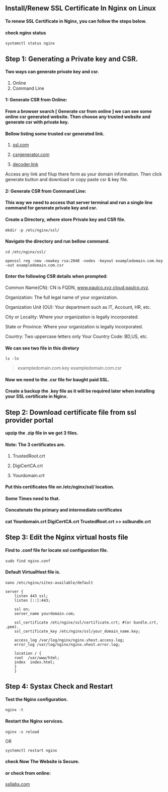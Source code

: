 ## Install/Renew SSL Certificate In Nginx on Linux 

#### To renew SSL Certificate in Nginx, you can follow the steps below.

#### check nginx status
~~~
systemctl status nginx
~~~

## Step 1: Generating a Private key and CSR.

#### Two ways can generate private key and csr.
1. Online
2. Command Line

#### 1: Generate CSR from Online:
#### From a browser search [ Generate csr from online ] we can see some online csr generated website. Then choose any trusted website and generate csr with private key. 
#### Bellow listing some trusted csr generated link.
1. [ssl.com](https://www.ssl.com/online-csr-and-key-generator/)

2. [csrgenerator.com](https://csrgenerator.com/)

3. [decoder.link](https://decoder.link/csr_generator)

Access any link and filup there form as your domain information. Then click generate button and download or copy paste csr & key file.

#### 2: Generate CSR from Command Line:
#### This way we need to access that server terminal and run a single line command for generate private key and csr.

#### Create a Directory, where store Private key and CSR file.
~~~
mkdir -p /etc/nginx/ssl/
~~~
#### Navigate the directory and run bellow command.
~~~
cd /etc/nginx/ssl/
~~~
~~~
openssl req -new -newkey rsa:2048 -nodes -keyout exampledomain.com.key -out exampledomain.com.csr
~~~
#### Enter the following CSR details when prompted:
Common Name(CN): CN is FQDN, www.paulco.xyz,cloud.paulco.xyz.

Organization: The full legal name of your organization.

Organization Unit (OU): Your department such as IT, Account, HR, etc.

City or Locality: Where your organization is legally incorporated.

State or Province: Where your organization is legally incorporated.

Country: Two uppercase letters only Your Country Code: BD,US, etc.

#### We can see two file in this diretory
~~~
ls -ln
~~~
> exampledomain.com.key
> exampledomain.com.csr

#### Now we need to the .csr file for baught paid SSL.

#### Create a backup the .key file as it will be required later when installing your SSL certificate in Nginx.


## Step 2: Download certificate file from ssl provider portal

#### upzip the .zip file in we got 3 files.
#### Note: The 3 certificates are.
1. TrustedRoot.crt
   
2. DigiCertCA.crt

3. Yourdomain.crt

#### Put this certificates file on /etc/nginx/ssl/ location.


#### Some Times need to that.
#### Concatenate the primary and intermediate certificates

#### cat Yourdomain.crt DigiCertCA.crt TrustedRoot.crt  >> sslbundle.crt


## Step 3: Edit the Nginx virtual hosts file

#### Find to .conf file for locate ssl configuration file.
~~~
sudo find nginx.conf
~~~
#### Default VirtualHost file is.
~~~
nano /etc/nginx/sites-available/default

server {
    listen 443 ssl;
    listen [::]:443;
    
    ssl on;
    server_name yourdomain.com;
    
    ssl_certificate /etc/nginx/ssl/certificate.crt; #(or bundle.crt, .pem).
    ssl_certificate_key /etc/nginx/ssl/your_domain_name.key;
    
    access_log /var/log/nginx/nginx.vhost.access.log;
    error_log /var/log/nginx/nginx.vhost.error.log;
    
    location / {
    root  /var/www/html;
    index  index.html;
    }
    }
 ~~~   

## Step 4: Systax Check and Restart


#### Test the Nginx configuration.
~~~
nginx -t
~~~
#### Restart the Nginx services.
~~~
nginx -s reload
~~~
OR
~~~
systemctl restart nginx
~~~
#### check Now The Website is Secure.

#### or check from online:
[ssllabs.com](www.ssllabs.com/ssltest/)

#
